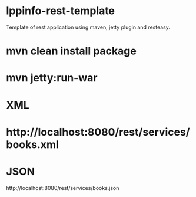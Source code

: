 lppinfo-rest-template
=====================

Template of rest application using maven, jetty plugin and resteasy.

# mvn clean install package
# mvn jetty:run-war

# XML
# http://localhost:8080/rest/services/books.xml

# JSON
http://localhost:8080/rest/services/books.json